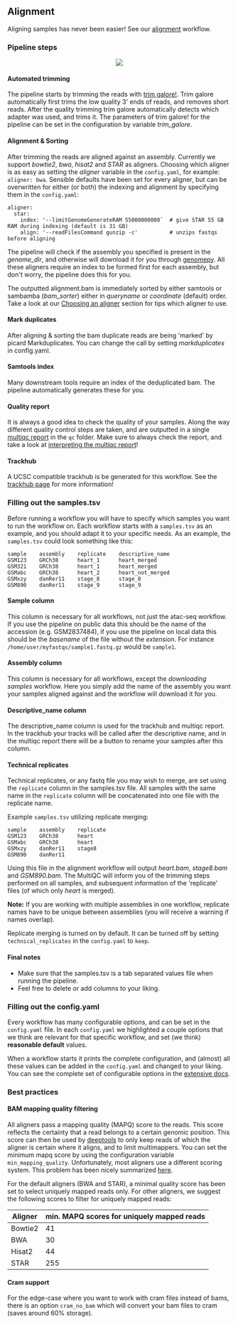## Alignment
Aligning samples has never been easier! See our [alignment](https://github.com/vanheeringen-lab/snakemake-workflows/tree/master/workflows/alignment) workflow.

### Pipeline steps
<p align="center">
  <img src="../../_static/alignment.png">
</p>

#### Automated trimming
The pipeline starts by trimming the reads with [trim galore!](https://github.com/FelixKrueger/TrimGalore/blob/master/Docs/Trim_Galore_User_Guide.md). Trim galore automatically first trims the low quality 3' ends of reads, and removes short reads. After the quality trimming trim galore automatically detects which adapter was used, and trims it. The parameters of trim galore! for the pipeline can be set in the configuration by variable *trim_galore*. 

#### Alignment & Sorting
After trimming the reads are aligned against an assembly. Currently we support *bowtie2*, *bwa*, *hisat2* and *STAR* as aligners. Choosing which aligner is as easy as setting the *aligner* variable in the `config.yaml`, for example: `aligner: bwa`. Sensible defaults have been set for every aligner, but can be overwritten for either (or both) the indexing and alignment by specifying them in the `config.yaml`:
```
aligner: 
  star:
    index: '--limitGenomeGenerateRAM 55000000000`  # give STAR 55 GB RAM during indexing (default is 31 GB)
    align: '--readFilesCommand gunzip -c'          # unzips fastqs before aligning
```

The pipeline will check if the assembly you specified is present in the *genome_dir*, and otherwise will download it for you through [genomepy](https://github.com/vanheeringen-lab/genomepy). All these aligners require an index to be formed first for each assembly, but don't worry, the pipeline does this for you. 

The outputted alignment.bam is immediately sorted by either samtools or sambamba (*bam_sorter*) either in *queryname* or *coordinate* (default) order. Take a look at our [Choosing an aligner](https://github.com/vanheeringen-lab/snakemake-workflows/wiki/3.-Alignment#choosing-an-appropriate-aligner) section for tips which aligner to use.

#### Mark duplicates
After aligning & sorting the bam duplicate reads are being 'marked' by picard Markduplicates. You can change the call by setting *markduplicates* in config.yaml.

#### Samtools index
Many downstream tools require an index of the deduplicated bam. The pipeline automatically generates these for you.

#### Quality report
It is always a good idea to check the quality of your samples. Along the way different quality control steps are taken, and are outputted in a single [multiqc report](https://multiqc.info/) in the `qc` folder. Make sure to always check the report, and take a look at [interpreting the multiqc report](../results.html#multiqc-quality-report)!

#### Trackhub ###
A UCSC compatible trackhub is be generated for this workflow. See the [trackhub page](../results.html#trackhub) for more information!

### Filling out the samples.tsv
Before running a workflow you will have to specify which samples you want to run the workflow on. Each workflow starts with a `samples.tsv` as an example, and you should adapt it to your specific needs. As an example, the `samples.tsv` could look something like this:
```
sample    assembly    replicate    descriptive_name
GSM123    GRCh38      heart_1      heart_merged
GSM321    GRCh38      heart_1      heart_merged
GSMabc    GRCh38      heart_2      heart_not_merged
GSMxzy    danRer11    stage_8      stage_8
GSM890    danRer11    stage_9      stage_9
```

#### Sample column
This column is necessary for all workflows, not just the atac-seq workflow. If you use the pipeline on public data this should be the name of the accession (e.g. GSM2837484), if you use the pipeline on local data this should be the *basename* of the file without the *extension*. For instance `/home/user/myfastqs/sample1.fastq.gz` would be `sample1`.

#### Assembly column
This column is necessary for all workflows, except the *downloading samples* workflow. Here you simply add the name of the assembly you want your samples aligned against and the workflow will download it for you.

#### Descriptive_name column
The descriptive_name column is used for the trackhub and multiqc report. In the trackhub your tracks will be called after the descriptive name, and in the multiqc report there will be a button to rename your samples after this column.

#### Technical replicates
Technical replicates, or any fastq file you may wish to merge, are set using the `replicate` column in the samples.tsv file. All samples with the same name in the `replicate` column will be concatenated into one file with the replicate name.

Example `samples.tsv` utilizing replicate merging:
```
sample    assembly    replicate
GSM123    GRCh38      heart
GSMabc    GRCh38      heart
GSMxzy    danRer11    stage8
GSM890    danRer11
```
Using this file in the alignment workflow will output *heart.bam*, *stage8.bam* and *GSM890.bam*. The MultiQC will inform you of the trimming steps performed on all samples, and subsequent information of the 'replicate' files (of which only *heart* is merged).

**Note:**
If you are working with multiple assemblies in one workflow, replicate names have to be unique between assemblies (you will receive a warning if names overlap).

Replicate merging is turned on by default. It can be turned off by setting `technical_replicates` in the `config.yaml` to `keep`.

#### Final notes
- Make sure that the samples.tsv is a tab separated values file when running the pipeline.
- Feel free to delete or add columns to your liking.

### Filling out the config.yaml
Every workflow has many configurable options, and can be set in the `config.yaml` file. In each `config.yaml` we highlighted a couple options that we think are relevant for that specific workflow, and set (we think) **reasonable default** values.

When a workflow starts it prints the complete configuration, and (almost) all these values can be added in the `config.yaml` and changed to your liking. You can see the complete set of configurable options in the [extensive docs](../schemas.html).

### Best practices
#### BAM mapping quality filtering
All aligners pass a mapping quality (MAPQ) score to the reads. This score reflects the certainty that a read belongs to a certain genomic position. This score can then be used by [deeptools](https://deeptools.readthedocs.io/en/develop/) to only keep reads of which the aligner is certain where it aligns, and to limit multimappers. You can set the minimum mapq score by using the configuration variable `min_mapping_quality`. Unfortunately, most aligners use a different scoring system. This problem has been nicely summarized [here](https://sequencing.qcfail.com/articles/mapq-values-are-really-useful-but-their-implementation-is-a-mess/). 

For the default aligners (BWA and STAR), a minimal quality score has been set to select uniquely mapped reads only. For other aligners, we suggest the following scores to filter for uniquely mapped reads:

|Aligner|min. MAPQ scores for uniquely mapped reads|
|---|---|
|Bowtie2|41|
|BWA|30|
|Hisat2|44|
|STAR|255|

#### Cram support
For the edge-case where you want to work with cram files instead of bams, there is an option `cram_no_bam` which will convert your bam files to cram (saves around 60% storage).
